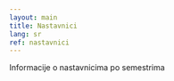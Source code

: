 ```yaml
---
layout: main
title: Nastavnici
lang: sr
ref: nastavnici
---
```


Informacije o nastavnicima po semestrima